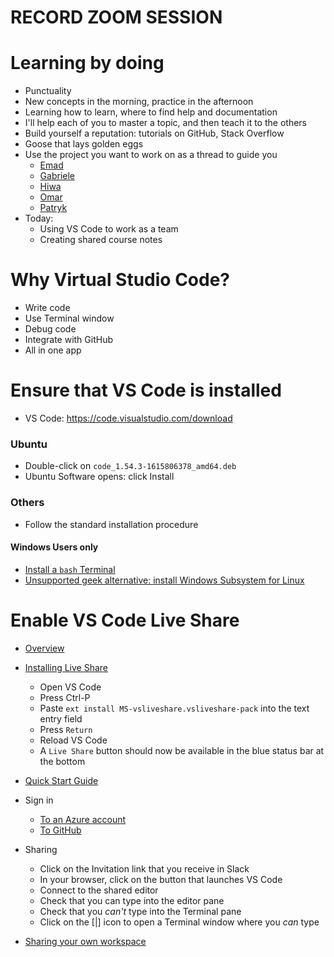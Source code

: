 # RECORD ZOOM SESSION #

# Learning by doing
* Punctuality
* New concepts in the morning, practice in the afternoon
* Learning how to learn, where to find help and documentation
* I'll help each of you to master a topic, and then teach it to the others
* Build yourself a reputation: tutorials on GitHub, Stack Overflow
* Goose that lays golden eggs
* Use the project you want to work on as a thread to guide you
  - [Emad](https://github.com/emsoltan/dragonfly)
  - [Gabriele](https://github.com/gabriberetti/WIKIPLANT)
  - [Hiwa](https://github.com/hiwataheri/Learn-Programming-)
  - [Omar](https://github.com/omaralezzi/m-job)
  - [Patryk](https://github.com/viest1/webdev)
* Today:
  - Using VS Code to work as a team
  - Creating shared course notes

# Why Virtual Studio Code?
* Write code
* Use Terminal window
* Debug code
* Integrate with GitHub
* All in one app

# Ensure that VS Code is installed

* VS Code: https://code.visualstudio.com/download
### Ubuntu
* Double-click on `code_1.54.3-1615806378_amd64.deb`
* Ubuntu Software opens: click Install

### Others
* Follow the standard installation procedure

#### Windows Users only
* [Install a `bash` Terminal](https://stackoverflow.com/a/50527994/1927589)
* [Unsupported geek alternative: install Windows Subsystem for Linux](https://docs.microsoft.com/en-us/windows/wsl/install-win10)

# Enable VS Code Live Share

* [Overview](https://code.visualstudio.com/learn/collaboration/live-share)
* [Installing Live Share](https://marketplace.visualstudio.com/items?itemName=MS-vsliveshare.vsliveshare-pack)
  * Open VS Code
  * Press Ctrl-P
  * Paste `ext install MS-vsliveshare.vsliveshare-pack` into the text entry field
  * Press `Return`
  * Reload VS Code
  * A `Live Share` button should now be available in the blue status bar at the bottom

* [Quick Start Guide](https://docs.microsoft.com/en-us/visualstudio/liveshare/quickstart/join)

* Sign in
  * [To an Azure account](https://docs.microsoft.com/en-us/visualstudio/ide/signing-in-to-visual-studio?view=vs-2019#how-to-sign-in-to-visual-studio)
  * [To GitHub](https://code.visualstudio.com/docs/editor/github)

* Sharing
  * Click on the Invitation link that you receive in Slack
  * In your browser, click on the button that launches VS Code
  * Connect to the shared editor
  * Check that you can type into the editor pane
  * Check that you _can't_ type into the Terminal pane
  * Click on the [|] icon to open a Terminal window where you _can_ type


* [Sharing your own workspace](https://code.visualstudio.com/learn/collaboration/live-share#_starting-a-live-share-session)

